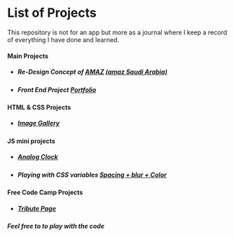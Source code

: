<h1><strong>List of Projects</strong></h1>

<p>This repository is not for an app but more as a journal where I keep
a record of everything I have done and learned.</p>
<!-- Main Projects -->
<h4>Main Projects</h4>
<ul>
<li><h5>Re-Design Concept of <a href="https://moh7afiz90.github.io/amaz/">AMAZ</a> <a href="http://amaz.sa">(amaz Saudi Arabia)</a></h5></li>
    <li><h5>Front End Project <a href="https://moh7afiz90.github.io/portfolio/">Portfolio</a></h5></li>
</ul>
<!-- HTML & CSS projects -->
<h4>HTML & CSS Projects</h4>
<ul>
  <li><h5><a href="https://moh7afiz90.github.io/imageGallery/">Image Gallery</a></h5></li>
</ul>
<!-- JS Project -->
<h4>JS mini projects</h4>
<ul>
  <li><h5><a href="https://moh7afiz90.github.io/AnalogClock/">Analog Clock</a></h5></li>
  <li><h5>Playing with CSS variables <a href="https://moh7afiz90.github.io/cssVariables/">Spacing + blur + Color</a></h5></li>
</ul>
<!-- FCC Projects -->
<h4>Free Code Camp Projects</h4>
<ul>
  <li><h5><a href="http://codepen.io/mohanad7afiz/pen/yMgeWr">Tribute Page</a></h5></li>
</ul>
<!--FOOTER-->
<h6><strong>Feel free to to play with the code</strong></h6>
